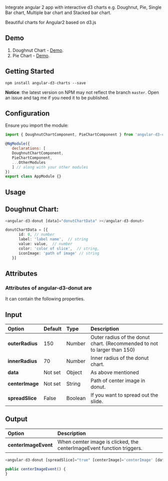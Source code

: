 Integrate angular 2 app with interactive d3 charts e.g. Doughnut, Pie, Single Bar chart, Multiple bar chart and Stacked bar chart.

Beautiful charts for Angular2 based on d3.js

## Demo
1. Doughnut Chart - [Demo](https://embed.plnkr.co/yb7541/).
2. Pie Chart - [Demo](https://embed.plnkr.co/i3qi1z/).

## Getting Started
    npm install angular-d3-charts --save
    
**Notice**: the latest version on NPM may not reflect the branch `master`. Open an issue and tag me if you need it to be published.

## Configuration

Ensure you import the module:

```javascript
import { DoughnutChartComponent, PieChartComponent } from 'angular-d3-charts'; // this is needed!

@NgModule({
   declarations: [ 
   DoughnutChartComponent, 
   PieChartComponent, 
   ...OtherModules 
   ] // along with your other modules
})
export class AppModule {}
```
## Usage
## Doughnut Chart: 
```ts
<angular-d3-donut [data]="donutChartData" ></angular-d3-donut>   
```
```ts
donutChartData = [{
      id: 0, // number
      label: 'label name',  // string
      value: value,  // number
      color: 'color of slice',  // string,
      iconImage: 'path of image' // string
   }]
```

## Attributes

### Attributes of angular-d3-donut are

It can contain the following properties.
## Input
| Option        | Default       | Type   | Description  |
| :------------ | :------------ | :----- | :--------- |
| __outerRadius__     | 150 | Number | Outer radius of the donut chart. (Recommended to not to larger than 150) |
| __innerRadius__   |  70 |  Number | Inner radius of the donut chart. |
| __data__    | Not set | Object | As above mentioned |
| __centerImage__   |  Not set |  String | Path of center image in donut. |
| __spreadSlice__    | False | Boolean | If you want to spread out the slide.

## Output
| Option |Description |
| :------------ |:--------- |
| __centerImageEvent__ | When cemter image is clicked, the centerImageEvent function triggers.  |


```ts
<angular-d3-donut [spreadSlice]="true" [centerImage]='centerImage' [data]="piedata" (centerImageEvent)="centerImageEvent()"></angular-d3-donut>
```

```ts
public centerImageEvent() {
}
```
